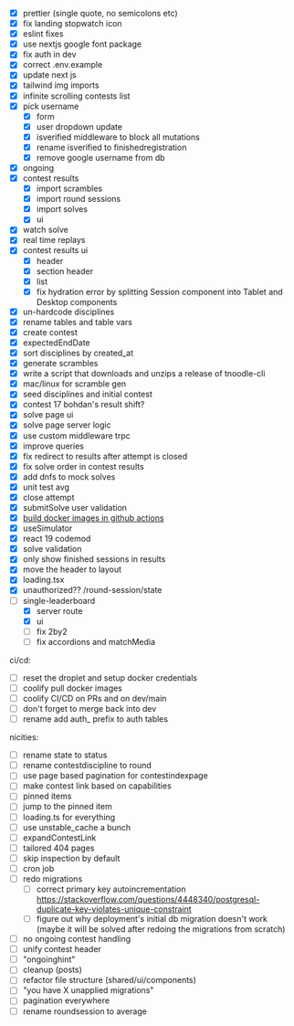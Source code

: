 - [x] prettier (single quote, no semicolons etc)
- [x] fix landing stopwatch icon
- [x] eslint fixes
- [x] use nextjs google font package
- [x] fix auth in dev
- [x] correct .env.example
- [x] update next js
- [x] tailwind img imports
- [x] infinite scrolling contests list
- [x] pick username
    - [x] form
    - [x] user dropdown update
    - [x] isverified middleware to block all mutations
    - [x] rename isverified to finishedregistration
    - [x] remove google username from db 
- [x] ongoing
- [x] contest results
    - [x] import scrambles
    - [x] import round sessions
    - [x] import solves
    - [x] ui
- [x] watch solve
- [x] real time replays
- [x] contest results ui
    - [x] header
    - [x] section header
    - [x] list
    - [x] fix hydration error by splitting Session component into Tablet and Desktop components
- [x] un-hardcode disciplines
- [x] rename tables and table vars
- [x] create contest
- [x] expectedEndDate
- [x] sort disciplines by created_at
- [x] generate scrambles
- [x] write a script that downloads and unzips a release of tnoodle-cli
- [x] mac/linux for scramble gen
- [x] seed disciplines and initial contest
- [x] contest 17 bohdan's result shift?
- [x] solve page ui
- [x] solve page server logic
- [x] use custom middleware trpc
- [x] improve queries
- [x] fix redirect to results after attempt is closed
- [x] fix solve order in contest results
- [x] add dnfs to mock solves
- [x] unit test avg
- [x] close attempt
- [x] submitSolve user validation
- [x] [build docker images in github actions](https://coolify.io/docs/knowledge-base/git/github/github-actions)
- [x] useSimulator
- [x] react 19 codemod
- [x] solve validation
- [x] only show finished sessions in results
- [x] move the header to layout
- [x] loading.tsx
- [x] unauthorized?? /round-session/state
- [ ] single-leaderboard
    - [x] server route
    - [x] ui
    - [ ] fix 2by2
    - [ ] fix accordions and matchMedia

ci/cd:
- [ ] reset the droplet and setup docker credentials
- [ ] coolify pull docker images
- [ ] coolify CI/CD on PRs and on dev/main
- [ ] don't forget to merge back into dev
- [ ] rename add auth_ prefix to auth tables

nicities:
- [ ] rename state to status
- [ ] rename contestdiscipline to round
- [ ] use page based pagination for contestindexpage
- [ ] make contest link based on capabilities
- [ ] pinned items
- [ ] jump to the pinned item
- [ ] loading.ts for everything
- [ ] use unstable_cache a bunch
- [ ] expandContestLink
- [ ] tailored 404 pages
- [ ] skip inspection by default
- [ ] cron job
- [ ] redo migrations
    - [ ] correct primary key autoincrementation https://stackoverflow.com/questions/4448340/postgresql-duplicate-key-violates-unique-constraint
    - [ ] figure out why deployment's initial db migration doesn't work (maybe it will be solved after redoing the migrations from scratch)
- [ ] no ongoing contest handling
- [ ] unify contest header
- [ ] "ongoinghint"
- [ ] cleanup (posts)
- [ ] refactor file structure (shared/ui/components)
- [ ] "you have X unapplied migrations"
- [ ] pagination everywhere
- [ ] rename roundsession to average
